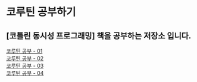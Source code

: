 # 코루틴 공부하기
<h2>[코틀린 동시성 프로그래밍] 책을 공부하는 저장소 입니다.</h2>

[코루틴 공부 - 01](./CoroutineStudy/study_01.md) </br>
[코루틴 공부 - 02](./CoroutineStudy/study_02.md) </br>
[코루틴 공부 - 03](./CoroutineStudy/study_03.md) </br>
[코루틴 공부 - 04](./CoroutineStudy/study_04.md) </br>

